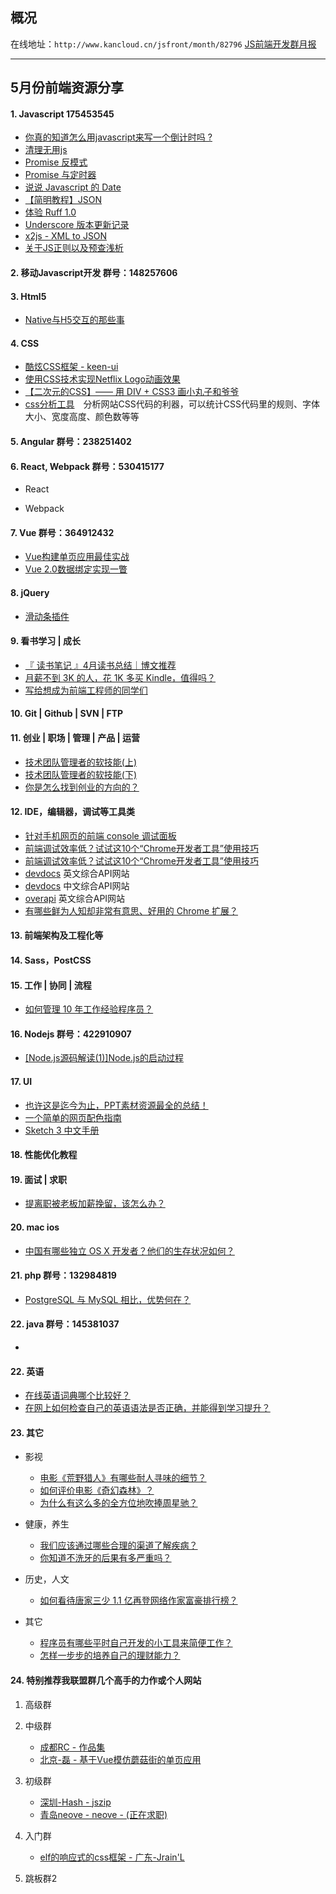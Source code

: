 ## 概况

在线地址：`http://www.kancloud.cn/jsfront/month/82796` [JS前端开发群月报](http://www.kancloud.cn/jsfront/month/82796)

---

## 5月份前端资源分享
#### 1. Javascript 175453545
- [你真的知道怎么用javascript来写一个倒计时吗 ?](https://github.com/gomeplusFED/blog/blob/master/2016-04/do-you-really-understand-how-to-write-a-countdown-by-javascript.md)
- [清理无用js](https://segmentfault.com/q/1010000005028244)
- [Promise 反模式](http://taobaofed.org/blog/2016/05/03/promise-anti-patterns/)
- [Promise 与定时器](https://www.h5jun.com/post/wait-promise.html)
- [说说 Javascript 的 Date](https://github.com/lishengzxc/bblog/issues/5)
- [【简明教程】JSON](http://www.jianshu.com/p/8b428e1d1564)
- [体验 Ruff 1.0](https://zhuanlan.zhihu.com/p/20884629)
- [Underscore 版本更新记录](https://github.com/cssmagic/ChangeLog/issues/4)
- [x2js - XML to JSON](https://github.com/abdmob/x2js)
- [关于JS正则以及预查浅析](http://www.bcodey.com/?p=273)

#### 2. 移动Javascript开发 群号：148257606

#### 3. Html5
- [Native与H5交互的那些事](http://zhengxiaoyong.me/2016/04/20/Native%E4%B8%8EH5%E4%BA%A4%E4%BA%92%E7%9A%84%E9%82%A3%E4%BA%9B%E4%BA%8B/)

#### 4. CSS
- [酷炫CSS框架 - keen-ui](http://josephuspaye.github.io/keen-ui/)
- [使用CSS技术实现Netflix Logo动画效果](https://zhuanlan.zhihu.com/p/20858727)
- [【二次元的CSS】—— 用 DIV + CSS3 画小丸子和爷爷](https://segmentfault.com/a/1190000005082804)
- [css分析工具](http://cssstats.com/)　分析网站CSS代码的利器，可以统计CSS代码里的规则、字体大小、宽度高度、颜色数等等


#### 5. Angular 群号：238251402

#### 6. React, Webpack 群号：530415177
- React


- Webpack


#### 7. Vue 群号：364912432
- [Vue构建单页应用最佳实战](https://github.com/MeCKodo/vue-tutorial)
- [Vue 2.0数据绑定实现一瞥](http://jimliu.net/2016/04/29/a-brief-look-at-vue-2-reactivity/)

#### 8. jQuery
- [滑动条插件](http://rangeslider.js.org/)

#### 9. 看书学习 | 成长
- [『 读书笔记 』4月读书总结｜博文推荐](http://litaotao.github.io/books-recommend-and-summarize-on-apr-2016)
- [月薪不到 3K 的人，花 1K 多买 Kindle，值得吗？](https://www.zhihu.com/question/19815043)
- [写给想成为前端工程师的同学们](https://www.h5jun.com/post/to-be-a-good-frontend-engineer.html)

#### 10. Git | Github | SVN | FTP


#### 11. 创业 | 职场 | 管理 | 产品 | 运营
- [技术团队管理者的软技能(上) ](http://mp.weixin.qq.com/s?__biz=MzI3MzEzMDI1OQ==&mid=2651814326&idx=1&sn=975f0f1fbae81a039244121db6a08ab5&scene=21#wechat_redirect)
- [技术团队管理者的软技能(下)](http://mp.weixin.qq.com/s?__biz=MzI3MzEzMDI1OQ==&mid=2651814409&idx=1&sn=ba8a0f711ce3f781d9c2b0d70e6f2fed&scene=0#wechat_redirect)
- [你是怎么找到创业的方向的？](https://www.zhihu.com/question/25857988)

#### 12. IDE，编辑器，调试等工具类
- [针对手机网页的前端 console 调试面板](https://github.com/WechatFE/vConsole)
- [前端调试效率低？试试这10个“Chrome开发者工具”使用技巧](https://blog.wilddog.com/?p=680)
- [前端调试效率低？试试这10个“Chrome开发者工具”使用技巧](http://eefret.me/making-sublime-your-golang-ide/)
- [devdocs](http://devdocs.io/) 英文综合API网站
- [devdocs](http://www.devdocs.me/) 中文综合API网站
- [overapi](http://overapi.com/) 英文综合API网站
- [有哪些鲜为人知却非常有意思、好用的 Chrome 扩展？](https://www.zhihu.com/question/23228162)

#### 13. 前端架构及工程化等

#### 14. Sass，PostCSS

#### 15. 工作 | 协同 | 流程
- [如何管理 10 年工作经验程序员？](https://www.zhihu.com/question/46242373)

#### 16. Nodejs 群号：422910907
- [[Node.js源码解读(1)]Node.js的启动过程](http://alinode.aliyun.com/blog/33)

#### 17. UI
- [也许这是迄今为止，PPT素材资源最全的总结！](http://weibo.com/ttarticle/p/show?id=2309403970822061617227)
- [一个简单的网页配色指南](http://www.ui.cn/detail/124659.html)
- [Sketch 3 中文手册](http://sketch.im/manual/)

#### 18. 性能优化教程

#### 19. 面试 | 求职
- [提离职被老板加薪挽留，该怎么办？](https://www.zhihu.com/question/21234709)

#### 20. mac ios
- [中国有哪些独立 OS X 开发者？他们的生存状况如何？](https://www.zhihu.com/question/24687248)

#### 21. php 群号：132984819
- [PostgreSQL 与 MySQL 相比，优势何在？](http://www.zhihu.com/question/20010554)


#### 22. java 群号：145381037
- []()

#### 22. 英语
- [在线英语词典哪个比较好？](https://www.zhihu.com/question/19707759)
- [在网上如何检查自己的英语语法是否正确，并能得到学习提升？](https://www.zhihu.com/question/37198909)

#### 23. 其它
- 影视

    - [电影《荒野猎人》有哪些耐人寻味的细节？](https://www.zhihu.com/question/39645216)
    - [如何评价电影《奇幻森林》？](https://www.zhihu.com/question/43119252)
    - [为什么有这么多的全方位地吹捧周星驰？](https://www.zhihu.com/question/38275192)

- 健康，养生

    - [我们应该通过哪些合理的渠道了解疾病？](https://www.zhihu.com/question/45221284)
    - [你知道不洗牙的后果有多严重吗？](https://zhuanlan.zhihu.com/p/20899374)

- 历史，人文

    - [如何看待唐家三少 1.1 亿再登网络作家富豪排行榜？](https://www.zhihu.com/question/42058391)

- 其它

    - [程序员有哪些平时自己开发的小工具来简便工作？](https://www.zhihu.com/question/28485416)
    - [怎样一步步的培养自己的理财能力？](https://www.zhihu.com/question/21855830)

#### 24. 特别推荐我联盟群几个高手的力作或个人网站

1. 高级群


2. 中级群

    - [成都RC - 作品集](http://codepen.io/RunningCoderLee/)
    - [北京-磊 - 基于Vue模仿蘑菇街的单页应用](https://github.com/andylei18/vue-shopping)

3. 初级群

    - [深圳-Hash - jszip](https://stuk.github.io/jszip/)
    - [青岛neove - neove - (正在求职)](http://neove.cc/)

4. 入门群

    - [elf的响应式的css框架 - 广东-Jrain'L](http://sfau.lt/b5vmKl)


5. 跳板群2

